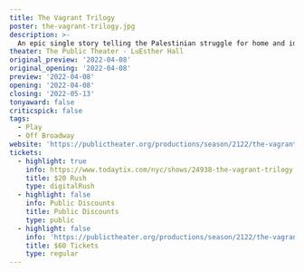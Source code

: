 ```yaml
---
title: The Vagrant Trilogy
poster: the-vagrant-trilogy.jpg
description: >-
  An epic single story telling the Palestinian struggle for home and identity.
theater: The Public Theater - LuEsther Hall
original_preview: '2022-04-08'
original_opening: '2022-04-08'
preview: '2022-04-08'
opening: '2022-04-08'
closing: '2022-05-13'
tonyaward: false
criticspick: false
tags: 
  - Play
  - Off Broadway
website: 'https://publictheater.org/productions/season/2122/the-vagrant-trilogy/'
tickets:
  - highlight: true
    info: https://www.todaytix.com/nyc/shows/24938-the-vagrant-trilogy
    title: $20 Rush
    type: digitalRush
  - highlight: false
    info: Public Discounts
    title: Public Discounts
    type: public
  - highlight: false
    info: 'https://publictheater.org/productions/season/2122/the-vagrant-trilogy/'
    title: $60 Tickets
    type: regular
---
```


